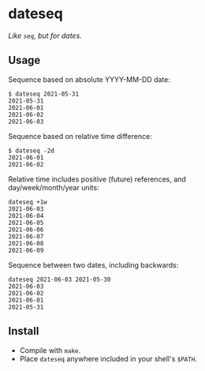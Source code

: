 # dateseq

_Like `seq`, but for dates._

## Usage

Sequence based on absolute YYYY-MM-DD date:

```
$ dateseq 2021-05-31
2021-05-31
2021-06-01
2021-06-02
2021-06-03
```

Sequence based on relative time difference:

```
$ dateseq -2d
2021-06-01
2021-06-02
```

Relative time includes positive (future) references, and day/week/month/year units:

```
dateseq +1w
2021-06-03
2021-06-04
2021-06-05
2021-06-06
2021-06-07
2021-06-08
2021-06-09
```

Sequence between two dates, including backwards:

```
dateseq 2021-06-03 2021-05-30
2021-06-03
2021-06-02
2021-06-01
2021-05-31
```

## Install

* Compile with `make`.
* Place `dateseq` anywhere included in your shell's `$PATH`.
